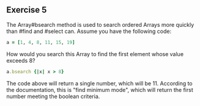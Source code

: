 ## Exercise 5

The Array#bsearch method is used to search ordered Arrays more quickly than #find and #select can. Assume you have the following code:

```ruby
a = [1, 4, 8, 11, 15, 19]
```

How would you search this Array to find the first element whose value exceeds 8?

```ruby
a.bsearch {|x| x > 8}
```

The code above will return a single number, which will be 11.  According to the documentation, this is "find minimum mode", which
will return the first number meeting the boolean criteria.